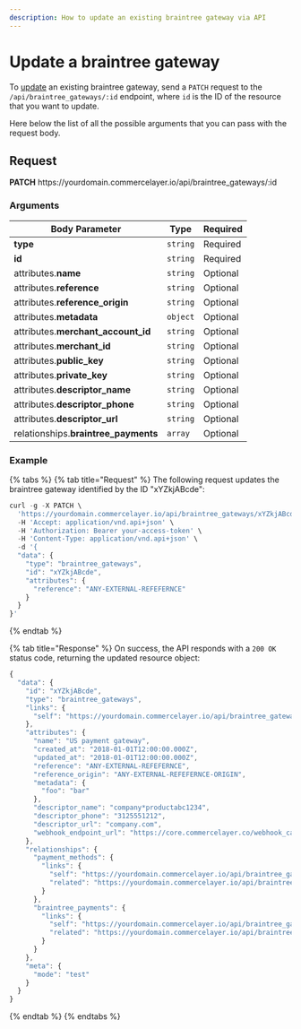 ```yaml
---
description: How to update an existing braintree gateway via API
---
```


# Update a braintree gateway

To <a href="https://docs.commercelayer.io/developers/updating-resources" target="_blank">update</a> an existing braintree gateway, send a `PATCH` request to the `/api/braintree_gateways/:id` endpoint, where `id` is the ID of the resource that you want to update.

Here below the list of all the possible arguments that you can pass with the request body.

## Request

**PATCH** https://<i></i>yourdomain.commercelayer.io/api/braintree_gateways/:id

### Arguments

| Body Parameter | Type     | Required |
| -------------- | -------- | -------- |
| **type**       | `string` | Required |
| **id**         | `string` | Required |
| attributes.**name** | `string` | Optional |
| attributes.**reference** | `string` | Optional |
| attributes.**reference_origin** | `string` | Optional |
| attributes.**metadata** | `object` | Optional |
| attributes.**merchant_account_id** | `string` | Optional |
| attributes.**merchant_id** | `string` | Optional |
| attributes.**public_key** | `string` | Optional |
| attributes.**private_key** | `string` | Optional |
| attributes.**descriptor_name** | `string` | Optional |
| attributes.**descriptor_phone** | `string` | Optional |
| attributes.**descriptor_url** | `string` | Optional |
| relationships.**braintree_payments** | `array` | Optional |

### Example

{% tabs %}
{% tab title="Request" %}
The following request updates the braintree gateway identified by the ID "xYZkjABcde":

```javascript
curl -g -X PATCH \
  'https://yourdomain.commercelayer.io/api/braintree_gateways/xYZkjABcde' \
  -H 'Accept: application/vnd.api+json' \
  -H 'Authorization: Bearer your-access-token' \
  -H 'Content-Type: application/vnd.api+json' \
  -d '{
  "data": {
    "type": "braintree_gateways",
    "id": "xYZkjABcde",
    "attributes": {
      "reference": "ANY-EXTERNAL-REFEFERNCE"
    }
  }
}'
```
{% endtab %}

{% tab title="Response" %}
On success, the API responds with a `200 OK` status code, returning the updated resource object:

```javascript
{
  "data": {
    "id": "xYZkjABcde",
    "type": "braintree_gateways",
    "links": {
      "self": "https://yourdomain.commercelayer.io/api/braintree_gateways/xYZkjABcde"
    },
    "attributes": {
      "name": "US payment gateway",
      "created_at": "2018-01-01T12:00:00.000Z",
      "updated_at": "2018-01-01T12:00:00.000Z",
      "reference": "ANY-EXTERNAL-REFEFERNCE",
      "reference_origin": "ANY-EXTERNAL-REFEFERNCE-ORIGIN",
      "metadata": {
        "foo": "bar"
      },
      "descriptor_name": "company*productabc1234",
      "descriptor_phone": "3125551212",
      "descriptor_url": "company.com",
      "webhook_endpoint_url": "https://core.commercelayer.co/webhook_callbacks/braintree_gateways/xxxxx"
    },
    "relationships": {
      "payment_methods": {
        "links": {
          "self": "https://yourdomain.commercelayer.io/api/braintree_gateways/xYZkjABcde/relationships/payment_methods",
          "related": "https://yourdomain.commercelayer.io/api/braintree_gateways/xYZkjABcde/payment_methods"
        }
      },
      "braintree_payments": {
        "links": {
          "self": "https://yourdomain.commercelayer.io/api/braintree_gateways/xYZkjABcde/relationships/braintree_payments",
          "related": "https://yourdomain.commercelayer.io/api/braintree_gateways/xYZkjABcde/braintree_payments"
        }
      }
    },
    "meta": {
      "mode": "test"
    }
  }
}
```
{% endtab %}
{% endtabs %}

